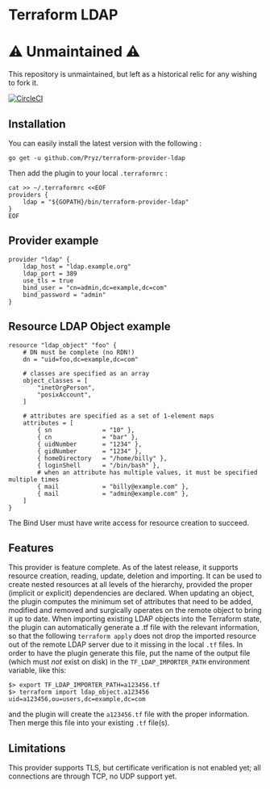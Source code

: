 # Terraform LDAP 

# ⚠️ Unmaintained ⚠️

This repository is unmaintained, but left as a historical relic for any wishing to fork it.


[![CircleCI](https://circleci.com/gh/Pryz/terraform-provider-ldap.svg?style=svg)](https://circleci.com/gh/Pryz/terraform-provider-ldap)

## Installation

You can easily install the latest version with the following :

```
go get -u github.com/Pryz/terraform-provider-ldap
```

Then add the plugin to your local `.terraformrc` :

```
cat >> ~/.terraformrc <<EOF
providers {
    ldap = "${GOPATH}/bin/terraform-provider-ldap"
}
EOF
```

## Provider example

```
provider "ldap" {
    ldap_host = "ldap.example.org"
    ldap_port = 389
    use_tls = true
    bind_user = "cn=admin,dc=example,dc=com"
    bind_password = "admin"
}
```

## Resource LDAP Object example

```
resource "ldap_object" "foo" {
    # DN must be complete (no RDN!)
    dn = "uid=foo,dc=example,dc=com"

    # classes are specified as an array
    object_classes = [
        "inetOrgPerson",
        "posixAccount",
    ]

    # attributes are specified as a set of 1-element maps
    attributes = [
        { sn              = "10" },
        { cn              = "bar" },
        { uidNumber       = "1234" },
        { gidNumber       = "1234" },
        { homeDirectory   = "/home/billy" },
        { loginShell      = "/bin/bash" },
        # when an attribute has multiple values, it must be specified multiple times
        { mail            = "billy@example.com" },
        { mail            = "admin@example.com" },
    ]
}
```

The Bind User must have write access for resource creation to succeed.

## Features

This provider is feature complete.
As of the latest release, it supports resource creation, reading, update, deletion
and importing.
It can be used to create nested resources at all levels of the hierarchy, 
provided the proper (implicit or explicit) dependencies are declared.
When updating an object, the plugin computes the minimum set of attributes that 
need to be added, modified and removed and surgically operates on the remote 
object to bring it up to date.
When importing existing LDAP objects into the Terraform state, the plugin can
automatically generate a .tf file with the relevant information, so that the 
following ```terraform apply``` does not drop the imported resource out of the
remote LDAP server due to it missing in the local ```.tf``` files.
In order to have the plugin generate this file, put the name of the output file
(which must *not* exist on disk) in the ```TF_LDAP_IMPORTER_PATH``` environment 
variable, like this:
```
$> export TF_LDAP_IMPORTER_PATH=a123456.tf 
$> terraform import ldap_object.a123456 uid=a123456,ou=users,dc=example,dc=com
```
and the plugin will create the ```a123456.tf``` file with the proper information.
Then merge this file into your existing ```.tf``` file(s).

## Limitations

This provider supports TLS, but certificate verification is not enabled yet; all
connections are through TCP, no UDP support yet.
